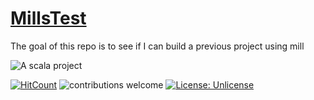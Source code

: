 # [MillsTest](https://github.com/sguzman/MillsTest)

The goal of this repo is to see if I can build a previous project using mill


![A scala project](https://i.imgur.com/vBOMoBu.png)

[![HitCount](http://hits.dwyl.io/sguzman/MillsTest.svg)](http://hits.dwyl.io/sguzman/MillsTest)
![contributions welcome](https://img.shields.io/badge/contributions-welcome-brightgreen.svg?style=flat)
[![License: Unlicense](https://img.shields.io/badge/license-Unlicense-blue.svg)](http://unlicense.org/)